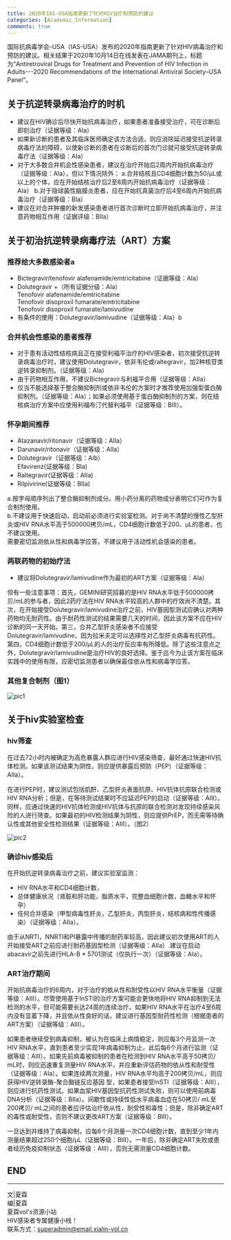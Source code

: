 ```yaml
---
title: 2020年IAS-USA指南更新了针对HIV治疗和预防的建议
categories: [Academic_Information]
comments: true
---
```


国际抗病毒学会-USA（IAS-USA）发布的2020年指南更新了针对HIV病毒治疗和预防的建议。相关结果于2020年10月14日在线发表在JAMA期刊上，标题为“Antiretroviral Drugs for Treatment and Prevention of HIV Infection in Adults---2020 Recommendations of the International Antiviral Society–USA Panel”。<br>

## 关于抗逆转录病毒治疗的时机<br>

- 建议在HIV确诊后尽快开始抗病毒治疗，如果患者准备接受治疗，可在诊断后即刻治疗（证据等级：AIa）
- 如果新诊断的患者及其临床医师确定该方法合适，则应消除延迟接受抗逆转录病毒疗法的障碍，以使新诊断的患者在诊断后的首次门诊就可接受抗逆转录病毒疗法（证据等级：AIa）
- 对于大多数合并机会性感染患者，建议在治疗开始后2周内开始抗病毒治疗（证据等级：AIa），但以下情况除外：
a.合并结核且CD4细胞计数为50/μL或以上的个体，应在开始结核治疗后2至8周内开始抗病毒治疗（证据等级：AIa）
b.对于隐球菌性脑膜炎患者，应在开始抗真菌治疗后4至6周内开始抗病毒治疗（证据等级：BIa）
- 建议在对合并肿瘤的新发感染患者进行首次诊断时立即开始抗病毒治疗，并注意药物相互作用（证据评级：BIIa）


## 关于初治抗逆转录病毒疗法（ART）方案<br>

### 推荐给大多数感染者a
- Bictegravir/tenofovir alafenamide/emtricitabine（证据等级：AIa）
- Dolutegravir +（所有证据分级：AIa）<br>
Tenofovir alafenamide/emtricitabine<br>
Tenofovir disoproxil fumarate/emtricitabine<br>
Tenofovir disoproxil fumarate/lamivudine<br>
- 有条件的使用：Dolutegravir/lamivudine（证据等级：AIa）b

### 合并机会性感染的患者推荐
- 对于患有活动性结核病且正在接受利福平治疗的HIV感染者，初次接受抗逆转录病毒治疗时，建议使用Dolutegravir，依非韦伦或raltegravir，加2种核苷类逆转录抑制剂。（证据等级：AIa）
- 由于药物相互作用，不建议Bictegravir与利福平合用（证据等级：AIIa）
- 仅当不能选择基于整合酶抑制剂或依非韦伦的方案时才推荐使用加强型蛋白酶抑制剂。（证据等级：AIa）；如果必须使用基于蛋白酶抑制剂的方案，则在结核病治疗方案中应使用利福布汀代替利福平（证据等级：BIII）。

### 怀孕期间推荐
- Atazanavir/ritonavir（证据等级：AIIa）
- Darunavir/ritonavir（证据等级：AIIa）
- Dolutegravir（证据等级：AIb）<br>
  Efavirenz(证据等级：BIa)
- Raltegravir(证据等级：AIIa)
- Rilpivirine(证据等级：BIIa)

a.按字母顺序列出了整合酶抑制剂成分。用小药分离的药物成分表明它们可作为复合制剂使用。<br>
b.不建议用于快速启动，启动前必须进行实验室检测。对于尚不清楚的慢性乙型肝炎或HIV RNA水平高于500000拷贝/mL，CD4细胞计数低于200、μL的患者，也不建议使用。<br>
需要密切监测依从性和病毒学应答。不建议用于活动性机会感染的患者。

### 两联药物的初始疗法

- 建议将Dolutegravir/lamivudine作为最初的ART方案（证据等级：AIa）<br>

但有一些注意事项：首先，GEMINI研究招募的是HIV RNA水平低于500000拷贝/mL的参与者，因此2药疗法在HIV RNA水平较高的人群中的疗效尚不清楚。其次，在开始接受Dolutegravir/lamivudine治疗之前，HIV基因型测试应确认对两种药物均无耐药性。由于耐药性测试的结果需要几天的时间，因此该方案不应在HIV诊断的同一天开始。第三，合并乙型肝炎感染者不应接受Dolutegravir/lamivudine，因为拉米夫定可以选择性对乙型肝炎病毒有抗药性。第四，CD4细胞计数低于200/μL的人的治疗反应率有所降低。除了这些注意点之外，Dolutegravir/lamivudine是治疗HIV的良好选择。鉴于迄今为止该方案在临床实践中的使用有限，应密切监测患者以确保最佳依从性和病毒学应答。

### 其他复合制剂（图1）

![pic1](https://i.loli.net/2020/11/02/sdOHr2CoATyK3VD.png)

## 关于hiv实验室检查

### hiv筛查
在过去72小时内被确定为高危暴露人群应进行HIV感染筛查，最好通过快速HIV抗体检测。如果该测试结果为阴性，则应提供暴露后预防（PEP）（证据等级：AIIa）。

在进行PEP时，建议测试包括肌酐、乙型肝炎表面抗原、HIV抗体抗原联合检测或HIV RNA分析；但是，在等待测试结果时不应延迟PEP的启动（证据等级：AIII）。同样，应通过快速的HIV抗体检测或HIV抗体与抗原的联合检测对发现持续感染风险的人进行筛查。如果最初的HIV检测结果为阴性，则应提供PrEP，而无需等待确认性或其他安全性检测结果（证据等级：AIII）。（图2）

![pic2](https://i.loli.net/2020/11/02/RGJ1MTwdIOtv5WU.png)

### 确诊hiv感染后
在开始抗逆转录病毒治疗之前，建议实验室监测：
- HIV RNA水平和CD4细胞计数，
- 总体健康状况（肾脏和肝功能，脂质水平，完整血细胞计数，血糖水平和怀孕）
- 任何合并感染（甲型病毒性肝炎，乙型肝炎，丙型肝炎，结核病和性传播感染）（证据等级：AIIa）。

由于从NRTI，NNRTI和PI暴露中传播的耐药率较高，因此建议初次使用ART的人开始接受ART之前应进行耐药基因型检测（证据等级：AIIa）.建议在启动abacavir之前先进行HLA-B * 5701测试（仅执行一次）（证据等级：AIa）。

### ART治疗期间

开始抗病毒治疗的6周内，对于治疗的依从性和耐受性以HIV RNA水平衡量（证据等级：AIII）。尽管使用基于InSTI的治疗方案可能会更快地将HIV RNA抑制到无法检测的水平，但可能需要长达24周的连续治疗。如果HIV RNA水平在治疗4至6周内没有显着下降，并且依从性良好的话，建议进行基因型耐药性检测（根据患者的ART方案）（证据等级：AIII）。

如果患者继续受到病毒抑制，被认为在临床上病情稳定，则应每3个月监测一次HIV RNA水平，直到患者至少实现1年病毒抑制为止，此后每6个月进行监测（证据等级：AIII）。如果先前病毒被抑制的患者在检测到HIV RNA水平高于50拷贝/ mL时，则应迅速重复测量HIV RNA水平，并应重新评估药物的依从性和耐受性（证据等级：AIa）。如果连续两次测量，HIV RNA水平均高于200拷贝/mL，则应获得HIV逆转录酶-聚合酶链反应基因
型，如果患者接受InSTI（证据等级：AIII），则应进行抗药性测试。如果血浆HIV基因型抗药性测试失败，则可以使用前病毒DNA分析（证据等级：BIIa）。间歇性或持续性低水平病毒血症在50拷贝/ mL至200拷贝/ mL之间的患者应评估治疗依从性，耐受性和毒性；但是，除非确定ART的毒性或耐受性，否则不建议更改ART方案（证据等级：BIII）。

一旦达到并维持了病毒抑制，应每6个月测量一次CD4细胞计数，直到至少1年内测量结果超过250个细胞/μL（证据等级：BIII）。一年后，除非确定ART失败或患者经历免疫抑制状态（证据等级：AIII），否则无需测量CD4细胞计数。


END<br>
---

---
文|夏霖<br>
编|夏霖<br>
夏霖vol's资源小站<br>
HIV感染者专属健康小栈！<br>
联系方式：superadmin@email.xialin-vol.cn

